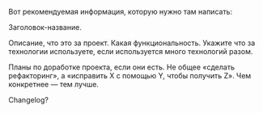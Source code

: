 Вот рекомендуемая информация, которую нужно там написать:

Заголовок-название.

Описание, что это за проект. Какая функциональность. Укажите что за технологии используете, если используется много технологий разом.

Планы по доработке проекта, если они есть. Не общее «сделать рефакторинг», а «исправить X с помощью Y, чтобы получить Z». Чем конкретнее — тем лучше.

Changelog?
